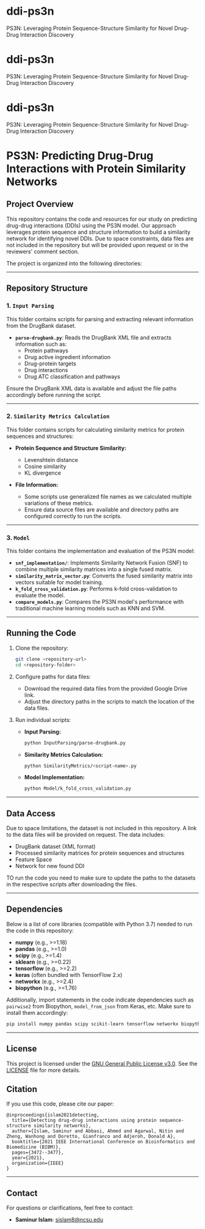 # ddi-ps3n
PS3N: Leveraging Protein Sequence-Structure Similarity for Novel Drug-Drug Interaction Discovery

# ddi-ps3n
PS3N: Leveraging Protein Sequence-Structure Similarity for Novel Drug-Drug Interaction Discovery

# ddi-ps3n
PS3N: Leveraging Protein Sequence-Structure Similarity for Novel Drug-Drug Interaction Discovery

# PS3N: Predicting Drug-Drug Interactions with Protein Similarity Networks

## Project Overview
This repository contains the code and resources for our study on predicting drug-drug interactions (DDIs) using the PS3N model. Our approach leverages protein sequence and structure information to build a similarity network for identifying novel DDIs. Due to space constraints, data files are not included in the repository but will be provided upon request or in the reviewers' comment section.

The project is organized into the following directories:

---

## Repository Structure

### 1. `Input Parsing`
This folder contains scripts for parsing and extracting relevant information from the DrugBank dataset.
- **`parse-drugbank.py`**: Reads the DrugBank XML file and extracts information such as:
  - Protein pathways
  - Drug active ingredient information
  - Drug-protein targets
  - Drug interactions
  - Drug ATC classification and pathways

Ensure the DrugBank XML data is available and adjust the file paths accordingly before running the script.

---

### 2. `Similarity Metrics Calculation`
This folder contains scripts for calculating similarity metrics for protein sequences and structures:
- **Protein Sequence and Structure Similarity:**
  - Levenshtein distance
  - Cosine similarity
  - KL divergence

- **File Information:**
  - Some scripts use generalized file names as we calculated multiple variations of these metrics.
  - Ensure data source files are available and directory paths are configured correctly to run the scripts.

---

### 3. `Model`
This folder contains the implementation and evaluation of the PS3N model:
- **`snf_implementation/`**: Implements Similarity Network Fusion (SNF) to combine multiple similarity matrices into a single fused matrix.
- **`similarity_matrix_vector.py`**: Converts the fused similarity matrix into vectors suitable for model training.
- **`k_fold_cross_validation.py`**: Performs k-fold cross-validation to evaluate the model.
- **`compare_models.py`**: Compares the PS3N model's performance with traditional machine learning models such as KNN and SVM.

---

## Running the Code

1. Clone the repository:
   ```bash
   git clone <repository-url>
   cd <repository-folder>
   ```

2. Configure paths for data files:
   - Download the required data files from the provided Google Drive link.
   - Adjust the directory paths in the scripts to match the location of the data files.

3. Run individual scripts:
   - **Input Parsing:**
     ```bash
     python InputParsing/parse-drugbank.py
     ```
   - **Similarity Metrics Calculation:**
     ```bash
     python SimilarityMetrics/<script-name>.py
     ```
   - **Model Implementation:**
     ```bash
     python Model/k_fold_cross_validation.py
     ```

---

## Data Access
Due to space limitations, the dataset is not included in this repository. A link to the data files will be provided on request. The data includes:
- DrugBank dataset (XML format)
- Processed similarity matrices for protein sequences and structures
- Feature Space
- Network for new found DDI

TO run the code you need to make sure to update the paths to the datasets in the respective scripts after downloading the files.

---

## Dependencies
Below is a list of core libraries (compatible with Python 3.7) needed to run the code in this repository:
- **numpy** (e.g., >=1.18)
- **pandas** (e.g., >=1.0)
- **scipy** (e.g., >=1.4)
- **sklearn** (e.g., >=0.22)
- **tensorflow** (e.g., >=2.2)
- **keras** (often bundled with TensorFlow 2.x)
- **networkx** (e.g., >=2.4)
- **biopython** (e.g., >=1.76)

Additionally, import statements in the code indicate dependencies such as `pairwise2` from Biopython, `model_from_json` from Keras, etc. Make sure to install them accordingly:
```bash
pip install numpy pandas scipy scikit-learn tensorflow networkx biopython
```

---

## License
This project is licensed under the [GNU General Public License v3.0](https://www.gnu.org/licenses/gpl-3.0.html). See the [LICENSE](LICENSE) file for more details.

## Citation
If you use this code, please cite our paper:

```
@inproceedings{islam2021detecting,
  title={Detecting drug-drug interactions using protein sequence-structure similarity networks},
  author={Islam, Saminur and Abbasi, Ahmed and Agarwal, Nitin and Zheng, Wanhong and Doretto, Gianfranco and Adjeroh, Donald A},
  booktitle={2021 IEEE International Conference on Bioinformatics and Biomedicine (BIBM)},
  pages={3472--3477},
  year={2021},
  organization={IEEE}
}
```

---

## Contact
For questions or clarifications, feel free to contact:
- **Saminur Islam**: sislam8@ncsu.edu



